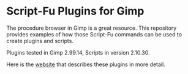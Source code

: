 # Script-Fu Plugins for Gimp

The procedure browser in Gimp is a great resource. This repository provides examples of how those Script-Fu commands can be used to create plugins and scripts.

Plugins tested in Gimp 2.99.14, Scripts in version 2.10.30.

Here is the [website](https://script-fu.github.io/) that describes these plugins in more detail.

